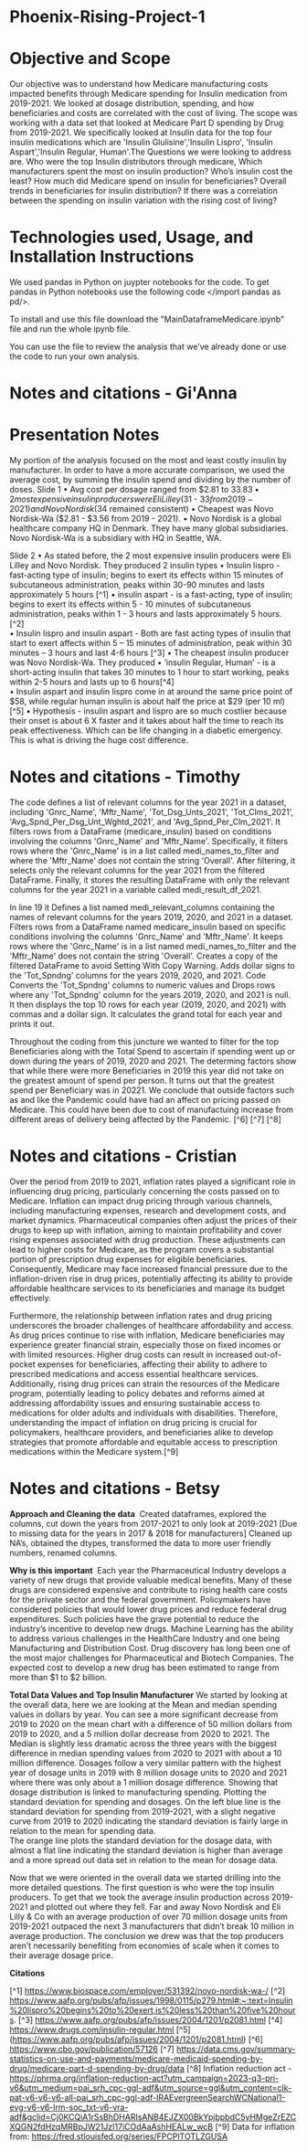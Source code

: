 # Phoenix-Rising-Project-1

# Objective and Scope
​Our objective was to understand how Medicare manufacturing costs impacted benefits through Medicare spending for Insulin medication from 2019-2021. We looked at dosage distribution, spending, and how beneficiaries and costs are correlated with the cost of living. 
​The scope was working with a data set that looked at Medicare Part D spending by Drug from 2019-2021. We specifically looked at Insulin data for the top four insulin medications which are 'Insulin Glulisine','Insulin Lispro', 'Insulin Aspart','Insulin Regular, Human'.
​The Questions we were looking to address are. Who were the top Insulin distributors through medicare, Which manufacturers spent the most on insulin production? Who’s insulin cost the least? How much did Medicare spend on insulin for beneficiaries? Overall trends in beneficiaries for insulin distribution? If there was a correlation between the spending on insulin variation with the rising cost of living?

# Technologies used, Usage, and Installation Instructions

We used pandas in Python on juypter notebooks for the code. To get pandas in Python notebooks use the following code </import pandas as pd/>. 

To install and use this file download the "MainDataframeMedicare.ipynb" file and run the whole ipynb file. 

You can use the file to review the analysis that we've already done or use the code to run your own analysis. 

# Notes and citations - Gi'Anna

# Presentation Notes

My portion of the analysis focused on the most and least costly insulin by manufacturer. In order to have a more accurate comparison, we used the average cost, by summing the insulin spend and dividing by the number of doses.
Slide 1
•	Avg cost per dosage ranged from $2.81 to $33.83
•	2 most expensive insulin producers were Eli Lilley ($31 - $33 from 2019-2021) and Novo Nordisk ($34 remained consistent)
•	Cheapest was Novo Nordisk-Wa ($2.81 - $3.56 from 2019 - 2021). 
•	Novo Nordisk is a global healthcare company HQ in Denmark. They have many global subsidiaries. Novo Nordisk-Wa is a subsidiary with HQ in Seattle, WA. 

Slide 2
•	As stated before, the 2 most expensive insulin producers were Eli Lilley and Novo Nordisk. They produced 2 insulin types 
•	Insulin lispro - fast-acting type of insulin; begins to exert its effects within 15 minutes of subcutaneous administration, peaks within 30-90 minutes and lasts approximately 5 hours [^1]	
•	insulin aspart - is a fast-acting, type of insulin; begins to exert its effects within 5 - 10 minutes of subcutaneous administration, peaks within 1 - 3 hours and lasts approximately 5 hours. [^2]	
•	Insulin lispro and insulin aspart - Both are fast acting types of insulin that start to exert affects within 5 – 15 minutes of administration, peak within 30 minutes – 3 hours and last 4-6 hours [^3]	
•	The cheapest insulin producer was Novo Nordisk-Wa. They produced 
•	‘insulin Regular, Human’ - is a short-acting insulin that takes 30 minutes to 1 hour to start working, peaks within 2-5 hours and lasts up to 6 hours[^4] 	
•	Insulin aspart and insulin lispro come in at around the same price point of $58, while regular human insulin is about half the price at $29 (per 10 ml) [^5]
•	Hypothesis -  insulin aspart and lispro are so much costlier because their onset is about 6 X faster and it takes about half the time to reach its peak effectiveness. Which can be life changing in a diabetic emergency. This is what is driving the huge cost difference.

# Notes and citations - Timothy
The code defines a list of relevant columns for the year 2021 in a dataset, including 'Gnrc_Name', 'Mftr_Name', 'Tot_Dsg_Unts_2021', 'Tot_Clms_2021', 'Avg_Spnd_Per_Dsg_Unt_Wghtd_2021', and 'Avg_Spnd_Per_Clm_2021'. It filters rows from a DataFrame (medicare_insulin) based on conditions involving the columns 'Gnrc_Name' and 'Mftr_Name'. Specifically, it filters rows where the 'Gnrc_Name' is in a list called medi_names_to_filter and where the 'Mftr_Name' does not contain the string 'Overall'. After filtering, it selects only the relevant columns for the year 2021 from the filtered DataFrame. Finally, it stores the resulting DataFrame with only the relevant columns for the year 2021 in a variable called medi_result_df_2021.

 In line 19 it Defines a list named medi_relevant_columns containing the names of relevant columns for the years 2019, 2020, and 2021 in a dataset. Filters rows from a DataFrame named medicare_insulin based on specific conditions involving the columns 'Gnrc_Name' and 'Mftr_Name'. It keeps rows where the 'Gnrc_Name' is in a list named medi_names_to_filter and the 'Mftr_Name' does not contain the string 'Overall'. Creates a copy of the filtered DataFrame to avoid Setting With Copy Warning. Adds dollar signs to the 'Tot_Spndng' columns for the years 2019, 2020, and 2021. Code Converts the 'Tot_Spndng' columns to numeric values and Drops rows where any 'Tot_Spndng' column for the years 2019, 2020, and 2021 is null. It then displays the top 10 rows for each year (2019, 2020, and 2021) with commas and a dollar sign. It calculates the grand total for each year and prints it out.

 Throughout the coding from this juncture we wanted to filter for the top Beneficiaries along with the Total Spend to ascertain if spending went up or down during the years of 2019, 2020 and 2021. The determing factors show that while there were more Beneficiaries in 2019 this year did not take on the greatest amount of spend per person. It turns out that the greatest spend per Beneficiary was in 20221. We conclude that outside factors such as and like the Pandemic could have had an affect on pricing passed on Medicare. This could have been due to cost of manufactuing increase from different areas of delivery being affected by the Pandemic. [^6] [^7] [^8]


# Notes and citations - Cristian
Over the period from 2019 to 2021, inflation rates played a significant role in influencing drug pricing, particularly concerning the costs passed on to Medicare. Inflation can impact drug pricing through various channels, including manufacturing expenses, research and development costs, and market dynamics. Pharmaceutical companies often adjust the prices of their drugs to keep up with inflation, aiming to maintain profitability and cover rising expenses associated with drug production. These adjustments can lead to higher costs for Medicare, as the program covers a substantial portion of prescription drug expenses for eligible beneficiaries. Consequently, Medicare may face increased financial pressure due to the inflation-driven rise in drug prices, potentially affecting its ability to provide affordable healthcare services to its beneficiaries and manage its budget effectively.

Furthermore, the relationship between inflation rates and drug pricing underscores the broader challenges of healthcare affordability and access. As drug prices continue to rise with inflation, Medicare beneficiaries may experience greater financial strain, especially those on fixed incomes or with limited resources. Higher drug costs can result in increased out-of-pocket expenses for beneficiaries, affecting their ability to adhere to prescribed medications and access essential healthcare services. Additionally, rising drug prices can strain the resources of the Medicare program, potentially leading to policy debates and reforms aimed at addressing affordability issues and ensuring sustainable access to medications for older adults and individuals with disabilities. Therefore, understanding the impact of inflation on drug pricing is crucial for policymakers, healthcare providers, and beneficiaries alike to develop strategies that promote affordable and equitable access to prescription medications within the Medicare system.[^9]


# Notes and citations - Betsy

**Approach and Cleaning the data**
​ Created dataframes, explored the columns, cut down the years from 2017-2021 to only look at 2019-2021 [Due to missing data for the years in 2017 & 2018 for manufacturers]
Cleaned up NA’s, obtained the dtypes, transformed the data to more user friendly numbers, renamed columns. 

**Why is this important**
​ Each year the Pharmaceutical Industry develops a variety of new drugs that provide valuable medical benefits. Many of these drugs are considered expensive and contribute to rising health care costs for the private sector and the federal government. Policymakers have considered policies that would lower drug prices and reduce federal drug expenditures. Such policies have the grave potential to reduce the industry’s incentive to develop new drugs.
Machine Learning has the ability to address various challenges in the HealthCare Industry and one being Manufacturing and Distribution Cost. Drug discovery has long been one of the most major challenges for Pharmaceutical and Biotech Companies. The expected cost to develop a new drug has been estimated to range from more than $1 to $2 billion.

**Total Data Values and Top Insulin Manufacturer**
​We started by looking at the overall data, here we are looking at the Mean and median spending values in dollars by year. You can see a more significant decrease from 2019 to 2020 on the mean chart with a difference of 50 million dollars from 2019 to 2020, and a  5 million dollar decrease from 2020 to 2021. The Median is slightly less dramatic across the three years with the biggest difference in median spending values from 2020 to 2021 with about a 10 million difference. 
​Dosages follow a very similar pattern with the highest year of dosage units in 2019 with 8 million dosage units to 2020 and 2021 where there was only about a 1 million dosage difference. Showing that dosage distribution is linked to manufacturing spending. 
​Plotting the standard deviation for spending and dosages. On the left blue line is the standard deviation for spending from 2019-2021, with a slight negative curve from 2019 to 2020 indicating the standard deviation is fairly large in relation to the mean for spending data.  
​The orange line plots the standard deviation for the dosage data, with almost a flat line indicating the standard deviation is higher than average and a more spread out data set in relation to the mean for dosage data. 

Now that we were oriented in the overall data we started drilling into the more detailed questions. The first question is who were the top insulin producers. To get that we took the average insulin production across 2019-2021 and plotted out where they fell. Far and away Novo Nordisk and Eli Lilly & Co with an average production of over 70 million dosage units from 2019-2021 outpaced the next 3 manufacturers that didn’t break 10 million in average production. The conclusion we drew was that the top producers aren’t necessarily benefiting from economies of scale when it comes to their average dosage price. 

**Citations**

[^1] https://www.biospace.com/employer/531392/novo-nordisk-wa-/	
[^2] https://www.aafp.org/pubs/afp/issues/1998/0115/p279.html#:~:text=Insulin%20lispro%20begins%20to%20exert,is%20less%20than%20five%20hours.
[^3] https://www.aafp.org/pubs/afp/issues/2004/1201/p2081.html 
[^4] https://www.drugs.com/insulin-regular.html	
[^5] (https://www.aafp.org/pubs/afp/issues/2004/1201/p2081.html)
[^6] https://www.cbo.gov/publication/57126
[^7] https://data.cms.gov/summary-statistics-on-use-and-payments/medicare-medicaid-spending-by-drug/medicare-part-d-spending-by-drug/data
[^8] Inflation reduction act - https://phrma.org/inflation-reduction-act?utm_campaign=2023-q3-pri-v6&utm_medium=pai_srh_cpc-ggl-adf&utm_source=ggl&utm_content=clk-pat-v6-v6-v6-all-pai_srh_cpc-ggl-adf-IRAEvergreenSearchWCNational1-evg-v6-v6-lrm-soc_txt-v6-vra-adf&gclid=Cj0KCQiA1rSsBhDHARIsANB4EJZX00BkYpjbpbdC5yHMgeZrEZCXQGN2fdHzqMRBpJW21JzI17iCOdAaAshHEALw_wcB
[^9] Data for inflation from: https://fred.stlouisfed.org/series/FPCPITOTLZGUSA
